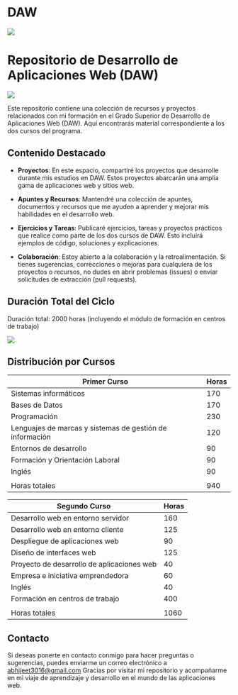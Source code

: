 # DAW
![](https://i.imgur.com/waxVImv.png)
# Repositorio de Desarrollo de Aplicaciones Web (DAW)
![](https://i.imgur.com/waxVImv.png)

Este repositorio contiene una colección de recursos y proyectos relacionados con mi formación en el Grado Superior de Desarrollo de Aplicaciones Web (DAW). Aquí encontrarás material correspondiente a los dos cursos del programa.

## Contenido Destacado

- **Proyectos**: En este espacio, compartiré los proyectos que desarrolle durante mis estudios en DAW. Estos proyectos abarcarán una amplia gama de aplicaciones web y sitios web.

- **Apuntes y Recursos**: Mantendré una colección de apuntes, documentos y recursos que me ayuden a aprender y mejorar mis habilidades en el desarrollo web.

- **Ejercicios y Tareas**: Publicaré ejercicios, tareas y proyectos prácticos que realice como parte de los dos cursos de DAW. Esto incluirá ejemplos de código, soluciones y explicaciones.

- **Colaboración**: Estoy abierto a la colaboración y la retroalimentación. Si tienes sugerencias, correcciones o mejoras para cualquiera de los proyectos o recursos, no dudes en abrir problemas (issues) o enviar solicitudes de extracción (pull requests).


## Duración Total del Ciclo
Duración total: 2000 horas (incluyendo el módulo de formación en centros de trabajo)

![](https://i.imgur.com/waxVImv.png)
## Distribución por Cursos

| Primer Curso                                               | Horas |
|------------------------------------------------------|-------|
| Sistemas informáticos                                | 170   |
| Bases de Datos                                       | 170   |
| Programación                                         | 230   |
| Lenguajes de marcas y sistemas de gestión de información | 120 |
| Entornos de desarrollo                               | 90    |
| Formación y Orientación Laboral                       | 90    |
| Inglés                                               | 90    |
|||
|                                                     Horas totales  | 940    |

| Segundo Curso                                               | Horas |
|------------------------------------------------------|-------|
| Desarrollo web en entorno servidor                    | 160   |
| Desarrollo web en entorno cliente                     | 125   |
| Despliegue de aplicaciones web                        | 90    |
| Diseño de interfaces web                             | 125   |
| Proyecto de desarrollo de aplicaciones web            | 40    |
| Empresa e iniciativa emprendedora                     | 60    |
| Inglés                                               | 40    |
| Formación en centros de trabajo                       | 400   |
|||
|                                                     Horas totales  | 1060    |


## Contacto

Si deseas ponerte en contacto conmigo para hacer preguntas o sugerencias, puedes enviarme un correo electrónico a abhijeet3016@gmail.com 
Gracias por visitar mi repositorio y acompañarme en mi viaje de aprendizaje y desarrollo en el mundo de las aplicaciones web.
